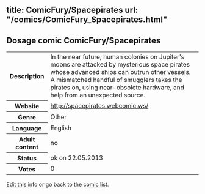 title: ComicFury/Spacepirates
url: "/comics/ComicFury_Spacepirates.html"
---
Dosage comic ComicFury/Spacepirates
-----------------------------------------

<p id="msg"></p>
<script type="text/javascript">
if (window.location.search === '?edit_info_mail=sent_ok') {
  var elem = document.getElementById("msg");
  elem.innerHTML = 'Edited information sucessfully sent for review, which is usually done daily. Thanks!';
  elem.className = 'ok';
}
</script>
<table class="comicinfo">
<tr>
<th>Description</th><td>In the near future, human colonies on Jupiter's moons are attacked by mysterious space pirates whose advanced ships can outrun other vessels. A mismatched handful of smugglers takes the pirates on, using near-obsolete hardware, and help from an unexpected source.</td>
</tr>
<tr>
<th>Website</th><td><a href="http://spacepirates.webcomic.ws/">http://spacepirates.webcomic.ws/</a></td>
</tr>
<tr>
<th>Genre</th><td>Other</td>
</tr>
<tr>
<th>Language</th><td>English</td>
</tr>
<tr>
<th>Adult content</th><td>no</td>
</tr>
<tr>
<th>Status</th><td>ok on 22.05.2013</td>
</tr>
<tr>
<th>Votes</th><td>0</td>
</tr>
</table>

[Edit this info](ComicFury_Spacepirates_edit.html) or go back to the [comic list](../comic-index.html).

